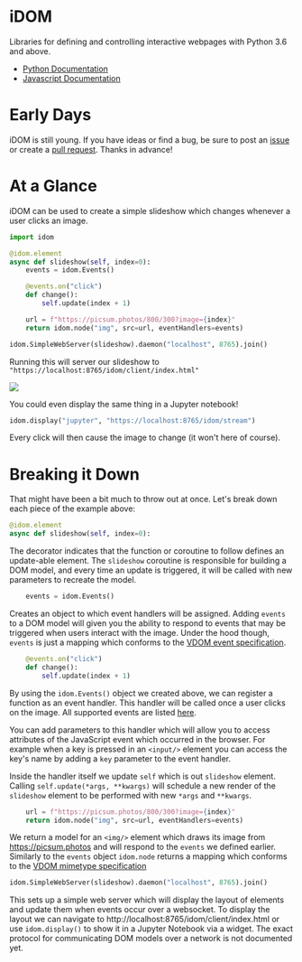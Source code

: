 # iDOM

Libraries for defining and controlling interactive webpages with Python 3.6 and above.

* [Python Documentation](https://github.com/rmorshea/idom/blob/master/idom/py/README.md)
* [Javascript Documentation](https://github.com/rmorshea/idom/blob/master/idom/js/README.md)


# Early Days

iDOM is still young. If you have ideas or find a bug, be sure to post an
[issue](https://github.com/rmorshea/idom/issues)
or create a
[pull request](https://github.com/rmorshea/idom/pulls). Thanks in advance!


# At a Glance

iDOM can be used to create a simple slideshow which changes whenever a user clicks an image.

```python
import idom

@idom.element
async def slideshow(self, index=0):
    events = idom.Events()

    @events.on("click")
    def change():
        self.update(index + 1)

    url = f"https://picsum.photos/800/300?image={index}"
    return idom.node("img", src=url, eventHandlers=events)

idom.SimpleWebServer(slideshow).daemon("localhost", 8765).join()
```

Running this will server our slideshow to `"https://localhost:8765/idom/client/index.html"`

<img src='https://picsum.photos/800/300?random'/>

You could even display the same thing in a Jupyter notebook!

```python
idom.display("jupyter", "https://localhost:8765/idom/stream")
```

Every click will then cause the image to change (it won't here of course).


# Breaking it Down

That might have been a bit much to throw out at once. Let's break down each piece of the
example above:

```python
@idom.element
async def slideshow(self, index=0):
```

The decorator indicates that the function or coroutine to follow defines an update-able
element. The `slideshow` coroutine is responsible for building a DOM model, and every
time an update is triggered, it will be called with new parameters to recreate the model.

```python
    events = idom.Events()
```

Creates an object to which event handlers will be assigned. Adding `events` to a DOM
model will given you the ability to respond to events that may be triggered when users
interact with the image. Under the hood though, `events` is just a mapping which
conforms to the
[VDOM event specification](https://github.com/nteract/vdom/blob/master/docs/event-spec.md).

```python
    @events.on("click")
    def change():
        self.update(index + 1)
```

By using the `idom.Events()` object we created above, we can register a function as an
event handler. This handler will be called once a user clicks on the image. All supported
events are listed [here](https://reactjs.org/docs/events.html).

You can add parameters to this handler which will allow you to access attributes of the
JavaScript event which occurred in the browser. For example when a key is pressed in
an `<input/>` element you can access the key's name by adding a `key` parameter to
the event handler.

Inside the handler itself we update `self` which is out `slideshow` element. Calling
`self.update(*args, **kwargs)` will schedule a new render of the `slideshow` element to
be performed with new `*args` and `**kwargs`.

```python
    url = f"https://picsum.photos/800/300?image={index}"
    return idom.node("img", src=url, eventHandlers=events)
```

We return a model for an `<img/>` element which draws its image from https://picsum.photos
and will respond to the `events` we defined earlier. Similarly to the `events` object
`idom.node` returns a mapping which conforms to the
[VDOM mimetype specification](https://github.com/nteract/vdom/blob/master/docs/mimetype-spec.md)


```python
idom.SimpleWebServer(slideshow).daemon("localhost", 8765).join()
```

This sets up a simple web server which will display the layout of elements and update
them when events occur over a websocket. To display the layout we can navigate to
http://localhost:8765/idom/client/index.html or use `idom.display()` to show it
in a Jupyter Notebook via a widget. The exact protocol for communicating DOM models
over a network is not documented yet.
